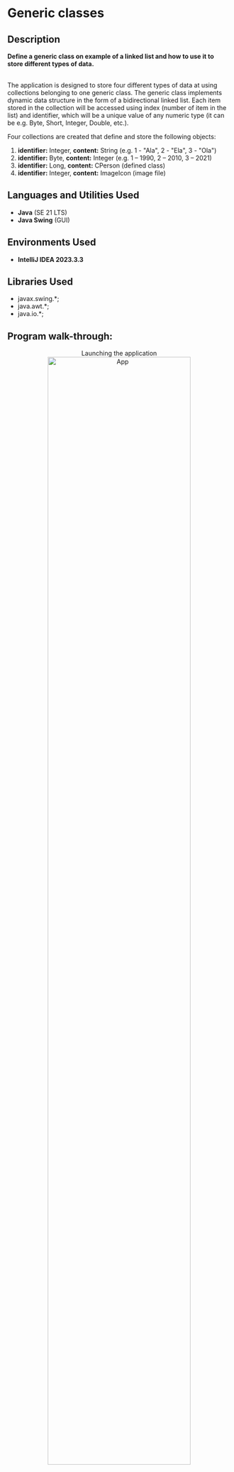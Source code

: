 # Generic classes

<h2>Description</h2>
<b>
  Define a generic class on example of a linked list and how to use it to store different types of data.
</b> 
</br></br>
<p>
  The application is designed to store four different types of data at
  using collections belonging to one generic class. The generic class implements
  dynamic data structure in the form of a bidirectional linked list.
  Each item stored in the collection will be accessed using
  index (number of item in the list) and identifier, which will be a unique value of any
  numeric type (it can be e.g. Byte, Short, Integer, Double, etc.).
</p>
<p>
Four collections are created that define and store the following objects:
</p>
<ol>
  <li><b>identifier:</b> Integer, <b>content:</b> String (e.g. 1 - "Ala", 2 - "Ela", 3 - "Ola")</li>
  <li><b>identifier:</b> Byte, <b>content:</b> Integer (e.g. 1 – 1990, 2 – 2010, 3 – 2021)</li>
  <li><b>identifier:</b> Long, <b>content:</b> CPerson (defined class)</li>
  <li><b>identifier:</b> Integer, <b>content:</b> ImageIcon (image file)</li>
</ol>

<h2>Languages and Utilities Used</h2>

- <b>Java</b> (SE 21 LTS)
- <b>Java Swing</b> (GUI)

<h2>Environments Used</h2>

- <b>IntelliJ IDEA 2023.3.3</b>

<h2>Libraries Used</h2>

- javax.swing.*;
- java.awt.*;
- java.io.*;

<h2>Program walk-through:</h2>

<p align="center">
Launching the application <br/>
<img src="https://i.imgur.com/zbHBVbH.png" width="80%" alt ="App"  width="80%"/>
<br />
<br />
Adding contents to collections:  <br/>
<img src="https://i.imgur.com/Msa1Y6O.png" alt="AddingToCollections" width="80%"/>
<br />
<br />
Searching values from collection: <br/>
<img src="https://i.imgur.com/GoIvbGs.png" width="80%" alt="EndOfGame"/>
<br />
<br />
Exception handling: <br/>
<img src="https://i.imgur.com/JvmVSFL.png" width="80%" alt="EndOfGame"/>
<br />
  
<h2>Functionality</h2>
<p>
  <ul>
    <li>Possibility to assign values ​​and add another item to each collection</li>
    <li>The elements of each collection are displayed on the screen using a list component</li>
    <li>Searching for a specific element and displaying its value using the index or identifier have been implemented into the collection (1)</li>
    <li>Possibility to enter personal data required by the CPerson constructor and an identifier, create an object and add it to the collection.</li>
    <li>Ability to select a graphic file (raster image) by the user (JFileChooser) and add it with its ID to the collection</li>
    <li>Collection items are displayed on the screen using a list component.</li>
    <li>An appropriate rendering engine object was created in such a way that the list would display images (inheriting from javax.swing.DefaultListCellRenderer).</li>
  </ul>
</p>
